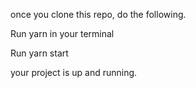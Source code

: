 once you clone this repo, do the following.

Run yarn in your terminal

Run yarn start

your project is up and running.
